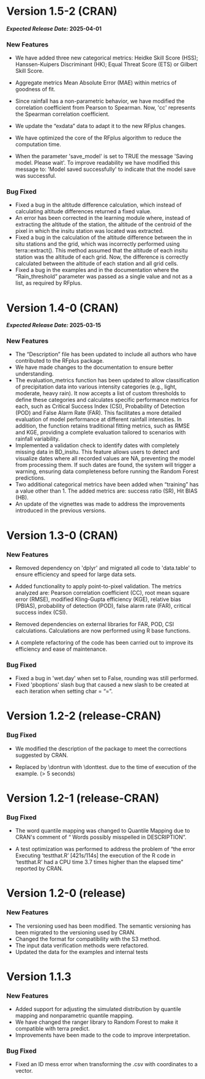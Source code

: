 # Version 1.5-2 (CRAN)

#### ***Expected Release Date:*** 2025-04-01

### New Features

-   We have added three new categorical metrics: Heidke Skill Score (HSS); Hanssen-Kuipers Discriminant (HK); Equal Threat Score (ETS) or Gilbert Skill Score.

-   Aggregate metrics Mean Absolute Error (MAE) within metrics of goodness of fit.

-   Since rainfall has a non-parametric behavior, we have modified the correlation coefficient from Pearson to Spearman. Now, 'cc' represents the Spearman correlation coefficient.

-   We update the “exdata” data to adapt it to the new RFplus changes.

-   We have optimized the core of the RFplus algorithm to reduce the computation time.

-   When the parameter 'save_model' is set to TRUE the message 'Saving model. Please wait'. To improve readability we have modified this message to: 'Model saved successfully' to indicate that the model save was successful.

### Bug Fixed

-   Fixed a bug in the altitude difference calculation, which instead of calculating altitude differences returned a fixed value.
-   An error has been corrected in the learning module where, instead of extracting the altitude of the station, the altitude of the centroid of the pixel in which the insitu station was located was extracted.
-   Fixed a bug in the calculation of the altitude difference between the in situ stations and the grid, which was incorrectly performed using terra::extract(). This method assumed that the altitude of each insitu station was the altitude of each grid. Now, the difference is correctly calculated between the altitude of each station and all grid cells.
-   Fixed a bug in the examples and in the documentation where the “Rain_threshold” parameter was passed as a single value and not as a list, as required by RFplus.

# Version 1.4-0 (CRAN)

#### ***Expected Release Date:*** 2025-03-15

### New Features

-   The “Description” file has been updated to include all authors who have contributed to the RFplus package.
-   We have made changes to the documentation to ensure better understanding.
-   The evaluation_metrics function has been updated to allow classification of precipitation data into various intensity categories (e.g., light, moderate, heavy rain). It now accepts a list of custom thresholds to define these categories and calculates specific performance metrics for each, such as Critical Success Index (CSI), Probability of Detection (POD) and False Alarm Rate (FAR). This facilitates a more detailed evaluation of model performance at different rainfall intensities. In addition, the function retains traditional fitting metrics, such as RMSE and KGE, providing a complete evaluation tailored to scenarios with rainfall variability.
-   Implemented a validation check to identify dates with completely missing data in BD_insitu. This feature allows users to detect and visualize dates where all recorded values are NA, preventing the model from processing them. If such dates are found, the system will trigger a warning, ensuring data completeness before running the Random Forest predictions.
-   Two additional categorical metrics have been added when “training” has a value other than 1. The added metrics are: success ratio (SR), Hit BIAS (HB).
-   An update of the vignettes was made to address the improvements introduced in the previous versions.

# Version 1.3-0 (CRAN)

### New Features

-   Removed dependency on 'dplyr' and migrated all code to 'data.table' to ensure efficiency and speed for large data sets.

-   Added functionality to apply point-to-pixel validation. The metrics analyzed are: Pearson correlation coefficient (CC), root mean square error (RMSE), modified Kling-Gupta efficiency (KGE), relative bias (PBIAS), probability of detection (POD), false alarm rate (FAR), critical success index (CSI).

-   Removed dependencies on external libraries for FAR, POD, CSI calculations. Calculations are now performed using R base functions.

-   A complete refactoring of the code has been carried out to improve its efficiency and ease of maintenance.

### Bug Fixed

-   Fixed a bug in 'wet.day' when set to False, rounding was still performed.
-   Fixed 'pboptions' slash bug that caused a new slash to be created at each iteration when setting char = “=”.

# Version 1.2-2 (release-CRAN)

### Bug Fixed

-   We modified the description of the package to meet the corrections suggested by CRAN.

-   Replaced by \dontrun with \donttest. due to the time of execution of the example. (\> 5 seconds)

# Version 1.2-1 (release-CRAN)

### Bug Fixed

-   The word quantile mapping was changed to Quantile Mapping due to CRAN's comment of “ Words possibly misspelled in DESCRIPTION”.

-   A test optimization was performed to address the problem of “the error Executing ‘testthat.R’ [421s/114s] the execution of the R code in ‘testthat.R’ had a CPU time 3.7 times higher than the elapsed time” reported by CRAN.

# Version 1.2-0 (release)

### New Features

-   The versioning used has been modified. The semantic versioning has been migrated to the versioning used by CRAN.
-   Changed the format for compatibility with the S3 method.
-   The input data verification methods were refactored.
-   Updated the data for the examples and internal tests

# Version 1.1.3

### New Features

-   Added support for adjusting the simulated distribution by quantile mapping and nonparametric quantile mapping.
-   We have changed the ranger library to Random Forest to make it compatible with terra predict.
-   Improvements have been made to the code to improve interpretation.

### Bug Fixed

-   Fixed an ID mess error when transforming the .csv with coordinates to a vector.
